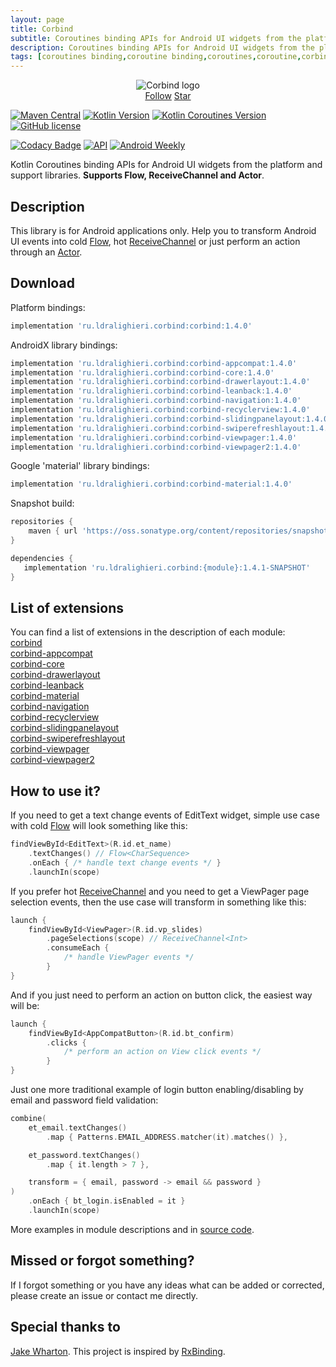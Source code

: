 ```yaml
---
layout: page
title: Corbind
subtitle: Coroutines binding APIs for Android UI widgets from the platform and support libraries.
description: Coroutines binding APIs for Android UI widgets from the platform and support libraries.
tags: [coroutines binding,coroutine binding,coroutines,coroutine,corbind,kotlin,android,receivechannel,flow,data binding]
---
```


<div style="text-align: center">
    <img src="img/corbind.svg" alt="Corbind logo"/>
</div>

<script async defer src="https://buttons.github.io/buttons.js"></script>
<div style="text-align: center">
  <a class="github-button" href="https://github.com/LDRAlighieri" data-size="large" aria-label="Follow @LDRAlighieri on GitHub">Follow</a>
  <a class="github-button" href="https://github.com/LDRAlighieri/Corbind" data-icon="octicon-star" data-size="large" aria-label="Star LDRAlighieri/Corbind on GitHub">Star</a>
</div>

[![Maven Central](https://img.shields.io/maven-central/v/ru.ldralighieri.corbind/corbind.svg)](https://search.maven.org/search?q=g:ru.ldralighieri.corbind)
[![Kotlin Version](https://img.shields.io/badge/Kotlin-v1.4.0-blue.svg)](https://kotlinlang.org)
[![Kotlin Coroutines Version](https://img.shields.io/badge/Coroutines-v1.3.9-blue.svg)](https://kotlinlang.org/docs/reference/coroutines-overview.html)
[![GitHub license](https://img.shields.io/badge/license-Apache%20License%202.0-blue.svg?style=flat)](https://www.apache.org/licenses/LICENSE-2.0)

[![Codacy Badge](https://api.codacy.com/project/badge/Grade/a1c9a1b1d1ce4ca7a201ab93492bf6e0)](https://www.codacy.com/app/LDRAlighieri/Corbind?utm_source=github.com&amp;utm_medium=referral&amp;utm_content=LDRAlighieri/Corbind&amp;utm_campaign=Badge_Grade)
[![API](https://img.shields.io/badge/API-14%2B-brightgreen.svg?style=flat)](https://android-arsenal.com/api?level=14)
[![Android Weekly](https://androidweekly.net/issues/issue-377/badge)](https://androidweekly.net/issues/issue-377)


Kotlin Coroutines binding APIs for Android UI widgets from the platform and support libraries. **Supports Flow, ReceiveChannel and Actor**.


## Description

This library is for Android applications only. Help you to transform Android UI events into cold [Flow][flow], hot [ReceiveChannel][channel] or just perform an action through an [Actor][actor].


## Download

Platform bindings:
```groovy
implementation 'ru.ldralighieri.corbind:corbind:1.4.0'
```

AndroidX library bindings:
```groovy
implementation 'ru.ldralighieri.corbind:corbind-appcompat:1.4.0'
implementation 'ru.ldralighieri.corbind:corbind-core:1.4.0'
implementation 'ru.ldralighieri.corbind:corbind-drawerlayout:1.4.0'
implementation 'ru.ldralighieri.corbind:corbind-leanback:1.4.0'
implementation 'ru.ldralighieri.corbind:corbind-navigation:1.4.0'
implementation 'ru.ldralighieri.corbind:corbind-recyclerview:1.4.0'
implementation 'ru.ldralighieri.corbind:corbind-slidingpanelayout:1.4.0'
implementation 'ru.ldralighieri.corbind:corbind-swiperefreshlayout:1.4.0'
implementation 'ru.ldralighieri.corbind:corbind-viewpager:1.4.0'
implementation 'ru.ldralighieri.corbind:corbind-viewpager2:1.4.0'
```

Google 'material' library bindings:
```groovy
implementation 'ru.ldralighieri.corbind:corbind-material:1.4.0'
```

Snapshot build:
```groovy
repositories {
    maven { url 'https://oss.sonatype.org/content/repositories/snapshots/' }
}

dependencies {
   implementation 'ru.ldralighieri.corbind:{module}:1.4.1-SNAPSHOT'
}
```


## List of extensions
You can find a list of extensions in the description of each module:<br>
[corbind]<br>
[corbind-appcompat]<br>
[corbind-core]<br>
[corbind-drawerlayout]<br>
[corbind-leanback]<br>
[corbind-material]<br>
[corbind-navigation]<br>
[corbind-recyclerview]<br>
[corbind-slidingpanelayout]<br>
[corbind-swiperefreshlayout]<br>
[corbind-viewpager]<br>
[corbind-viewpager2]


## How to use it?

If you need to get a text change events of EditText widget, simple use case with cold [Flow][flow] will look something like this:
```kotlin
findViewById<EditText>(R.id.et_name)
    .textChanges() // Flow<CharSequence>
    .onEach { /* handle text change events */ }
    .launchIn(scope)
```

If you prefer hot [ReceiveChannel][channel] and you need to get a ViewPager page selection events, then the use case will transform in something like this:
```kotlin
launch {
    findViewById<ViewPager>(R.id.vp_slides)
        .pageSelections(scope) // ReceiveChannel<Int>
        .consumeEach {
            /* handle ViewPager events */
        }
}
```

And if you just need to perform an action on button click, the easiest way will be:
```kotlin
launch {
    findViewById<AppCompatButton>(R.id.bt_confirm)
        .clicks {
            /* perform an action on View click events */
        }
}
```

Just one more traditional example of login button enabling/disabling by email and password field validation:
```kotlin
combine(
    et_email.textChanges()
        .map { Patterns.EMAIL_ADDRESS.matcher(it).matches() },

    et_password.textChanges()
        .map { it.length > 7 },

    transform = { email, password -> email && password }
)
    .onEach { bt_login.isEnabled = it }
    .launchIn(scope)
```

More examples in module descriptions and in [source code][source].


## Missed or forgot something?

If I forgot something or you have any ideas what can be added or corrected, please create an issue or contact me directly.


## Special thanks to

[Jake Wharton][jw]. This project is inspired by [RxBinding][rx].


[jw]: https://github.com/JakeWharton
[rx]: https://github.com/JakeWharton/RxBinding
[flow]: https://kotlin.github.io/kotlinx.coroutines/kotlinx-coroutines-core/kotlinx.coroutines.flow/-flow/index.html
[channel]: https://kotlin.github.io/kotlinx.coroutines/kotlinx-coroutines-core/kotlinx.coroutines.channels/-receive-channel/index.html
[actor]: https://kotlin.github.io/kotlinx.coroutines/kotlinx-coroutines-core/kotlinx.coroutines.channels/actor.html

[source]: https://github.com/LDRAlighieri/Corbind

[corbind]: https://ldralighieri.github.io/Corbind/modules/corbind/
[corbind-appcompat]: https://ldralighieri.github.io/Corbind/modules/corbind-appcompat
[corbind-core]: https://ldralighieri.github.io/Corbind/modules/corbind-core
[corbind-drawerlayout]: https://ldralighieri.github.io/Corbind/modules/corbind-drawerlayout
[corbind-leanback]: https://ldralighieri.github.io/Corbind/modules/corbind-leanback
[corbind-material]: https://ldralighieri.github.io/Corbind/modules/corbind-material
[corbind-navigation]: https://ldralighieri.github.io/Corbind/modules/corbind-navigation
[corbind-recyclerview]: https://ldralighieri.github.io/Corbind/modules/corbind-recyclerview
[corbind-slidingpanelayout]: https://ldralighieri.github.io/Corbind/modules/corbind-slidingpanelayout
[corbind-swiperefreshlayout]: https://ldralighieri.github.io/Corbind/modules/corbind-swiperefreshlayout
[corbind-viewpager]: https://ldralighieri.github.io/Corbind/modules/corbind-viewpager
[corbind-viewpager2]: https://ldralighieri.github.io/Corbind/modules/corbind-viewpager2
